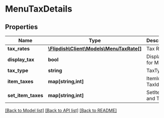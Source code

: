 # MenuTaxDetails

## Properties
Name | Type | Description | Notes
------------ | ------------- | ------------- | -------------
**tax_rates** | [**\Flipdish\\Client\Models\MenuTaxRate[]**](MenuTaxRate.md) | Tax Rates | [optional] 
**display_tax** | **bool** | Display tax for Menu | [optional] 
**tax_type** | **string** | TaxType | [optional] 
**item_taxes** | **map[string,int]** | ItemIds and TaxIds | [optional] 
**set_item_taxes** | **map[string,int]** | SetItemIds and TaxIds | [optional] 

[[Back to Model list]](../README.md#documentation-for-models) [[Back to API list]](../README.md#documentation-for-api-endpoints) [[Back to README]](../README.md)



